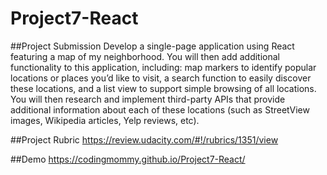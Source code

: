 # Project7-React

##Project Submission
Develop a single-page application using React featuring a map of my neighborhood. You will then add additional functionality to this application, including: map markers to identify popular locations or places you’d like to visit, a search function to easily discover these locations, and a list view to support simple browsing of all locations. You will then research and implement third-party APIs that provide additional information about each of these locations (such as StreetView images, Wikipedia articles, Yelp reviews, etc).

##Project Rubric
https://review.udacity.com/#!/rubrics/1351/view

##Demo
https://codingmommy.github.io/Project7-React/
